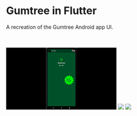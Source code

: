 # Gumtree in Flutter

A recreation of the Gumtree Android app UI.

<br />
<br />
<img src="splash_screen.gif" width="300">
<img src="home.gif" width="300">
<img src="detail.gif" width="300">
